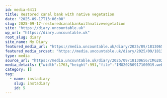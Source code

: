 ```yaml
---
id: media-6411
title: Restored canal bank with native vegetation
date: "2025-09-17T13:06:00"
slug: 2025-09-17-restoredcanalbankwithnativevegetation
site: "https://diary.uncountable.uk"
wp_url: "https://diary.uncountable.uk"
root_slug: diary
site_name: My Diary
featured_media_url: "https://media.uncountable.uk/diary/2025/09/18130656/IMG20250917100919.webp"
featured_media_srcset: "https://media.uncountable.uk/diary/2025/09/18130656/IMG20250917100919-300x169.webp 300w, https://media.uncountable.uk/diary/2025/09/18130656/IMG20250917100919-1024x576.webp 1024w, https://media.uncountable.uk/diary/2025/09/18130656/IMG20250917100919-150x150.webp 150w, https://media.uncountable.uk/diary/2025/09/18130656/IMG20250917100919-640x360.webp 640w, https://media.uncountable.uk/diary/2025/09/18130656/IMG20250917100919.webp 1763w"
type: media
source_url: "https://media.uncountable.uk/diary/2025/09/18130656/IMG20250917100919.webp"
media_details: {"width":1763,"height":991,"file":"IMG20250917100919.webp","filesize":129108,"sizes":{"medium":{"file":"IMG20250917100919-300x169.webp","width":300,"height":169,"filesize":23074,"mime_type":"image/webp","source_url":"https://media.uncountable.uk/diary/2025/09/18130656/IMG20250917100919-300x169.webp"},"large":{"file":"IMG20250917100919-1024x576.webp","width":1024,"height":576,"filesize":158282,"mime_type":"image/webp","source_url":"https://media.uncountable.uk/diary/2025/09/18130656/IMG20250917100919-1024x576.webp"},"thumbnail":{"file":"IMG20250917100919-150x150.webp","width":150,"height":150,"filesize":14060,"mime_type":"image/webp","source_url":"https://media.uncountable.uk/diary/2025/09/18130656/IMG20250917100919-150x150.webp"},"mobwidth":{"file":"IMG20250917100919-640x360.webp","width":640,"height":360,"filesize":78646,"mime_type":"image/webp","source_url":"https://media.uncountable.uk/diary/2025/09/18130656/IMG20250917100919-640x360.webp"},"full":{"file":"IMG20250917100919.webp","width":1763,"height":991,"mime_type":"image/webp","source_url":"https://media.uncountable.uk/diary/2025/09/18130656/IMG20250917100919.webp"}},"image_meta":{"aperture":"0","credit":"","camera":"","caption":"","created_timestamp":"0","copyright":"","focal_length":"0","iso":"0","shutter_speed":"0","title":"","orientation":"0","keywords":[]}}
category: []
tag:
  - name: instadiary
    slug: instadiary
    id: 5
---
```


